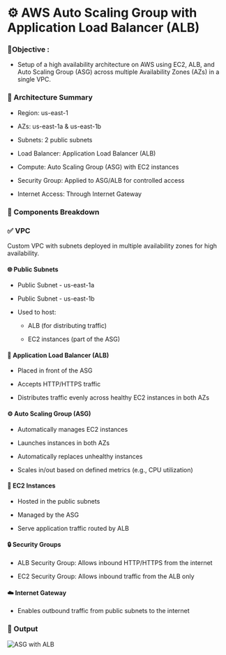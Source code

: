 
# ⚙️ AWS Auto Scaling Group with Application Load Balancer (ALB)

### 🎯Objective :

- Setup of a high availability architecture on AWS using EC2, ALB, and Auto Scaling Group (ASG) across multiple Availability Zones (AZs) in a single VPC.

### 📌 Architecture Summary

- Region: us-east-1

- AZs: us-east-1a & us-east-1b

- Subnets: 2 public subnets

- Load Balancer: Application Load Balancer (ALB)

- Compute: Auto Scaling Group (ASG) with EC2 instances

- Security Group: Applied to ASG/ALB for controlled access

- Internet Access: Through Internet Gateway


### 🔧 Components Breakdown

### ✅ VPC
Custom VPC with subnets deployed in multiple availability zones for high availability.

#### 🌐 Public Subnets
- Public Subnet - us-east-1a

- Public Subnet - us-east-1b

- Used to host:

    - ALB (for distributing traffic)

    - EC2 instances (part of the ASG)
  
#### 🔀 Application Load Balancer (ALB)

- Placed in front of the ASG

- Accepts HTTP/HTTPS traffic

- Distributes traffic evenly across healthy EC2 instances in both AZs

#### ⚙️ Auto Scaling Group (ASG)

- Automatically manages EC2 instances

- Launches instances in both AZs

- Automatically replaces unhealthy instances

- Scales in/out based on defined metrics (e.g., CPU utilization)

#### 🧱 EC2 Instances

- Hosted in the public subnets

- Managed by the ASG

- Serve application traffic routed by ALB

#### 🔒 Security Groups

- ALB Security Group: Allows inbound HTTP/HTTPS from the internet

- EC2 Security Group: Allows inbound traffic from the ALB only

#### ☁️ Internet Gateway

- Enables outbound traffic from public subnets to the internet
 

### 📌 Output

![ASG with ALB](https://github.com/user-attachments/assets/9e2b1eb6-d21b-4da8-8e31-b2298fa352ed)

